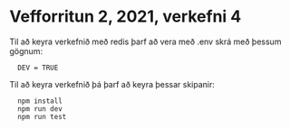 # Vefforritun 2, 2021, verkefni 4

Til að keyra verkefnið með redis þarf að vera með .env skrá með þessum gögnum:
```
  DEV = TRUE
```

Til að keyra verkefnið þá þarf að keyra þessar skipanir:
```
  npm install
  npm run dev
  npm run test
```